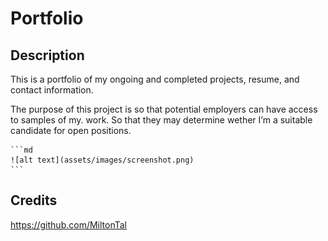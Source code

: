 # Portfolio

## Description

This is a portfolio of my ongoing and completed  projects, resume, and contact information.

The purpose of this project is so that potential employers can have access to samples of my. work. So that they may determine wether I’m a suitable candidate for open positions. 


    ```md
    ![alt text](assets/images/screenshot.png)
    ```

## Credits
https://github.com/MiltonTal

